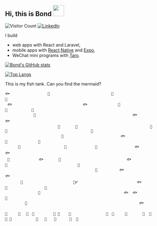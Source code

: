## Hi, this is Bond <img src="https://user-images.githubusercontent.com/17363579/130145130-e5496302-0a6a-464f-ab10-cad7018b5791.gif" width="36">

![Visitor Count](https://komarev.com/ghpvc/?username=shrekuu)
[![LinkedIn](https://img.shields.io/badge/LinkedIn-in-blue)](https://www.linkedin.com/in/shrekuu/)

I build
- web apps with React and Laravel,
- mobile apps with [React Native](https://reactnative.dev/) and [Expo](https://expo.dev/),
- WeChat mini programs with [Taro](https://taro.zone/).

[![Bond's GitHub stats](https://github-readme-stats.vercel.app/api?username=shrekuu&show_icons=true)](https://github.com/shrekuu/resume)

[![Top Langs](https://github-readme-stats.vercel.app/api/top-langs/?username=shrekuu&hide=html)](https://github.com/shrekuu/resume)


This is my fish tank. Can you find the mermaid?

```
🐟　　　　　　　  　  🐙                            🐬                          🐬
 🐟　　　　　　　　                   🐟              🐬                              🐡           🐬                         
             🐡                                            🐟                                        🐟
                        🐠       🐠                                 🐠        🐙                                      🐡
　　　　　　　　　　         🐠                          🐟                             🐠              🐡
　　　 🐠　　　　　　          🐠             🐙                 🐟                               🐟
 🐡　　　　　　　　🐟       🐠                              🐟                 🐙                                🐠
                                         🐙          🐟                                                                🐟
       🐋                       🧜‍♂️                           🐟                🐠                 🦈
               🐋                                      🐟  🐟                                                       🐙  
         🐋                                                   🐟
 
🌾　　　🌱　 🦀　🌾　       🌱 🐚    🌱                🌾　🐚     🌱       🌱  🌿   🌾 🦪           🌿   🌱　　🌾      🌱  🌱  
```
